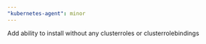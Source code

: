 ```yaml
---
"kubernetes-agent": minor
---
```


Add ability to install without any clusterroles or clusterrolebindings
